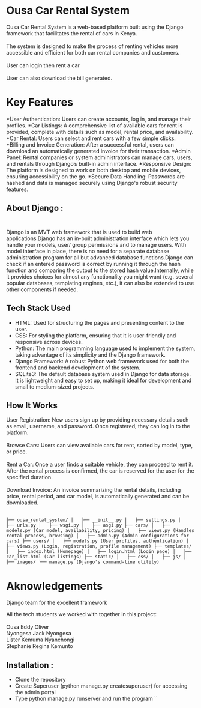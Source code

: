 # Ousa Car Rental System
Ousa Car Rental System is a web-based platform built using the Django framework that facilitates the rental of cars in Kenya.<br /> <br />
The system is designed to make the process of renting vehicles more accessible and efficient for both car rental companies and customers. <br /> <br />
User can login then rent a car<br /> <br /> 
User can also download the bill generated.

# Key Features
*User Authentication: Users can create accounts, log in, and manage their profiles.
*Car Listings: A comprehensive list of available cars for rent is provided, complete with details such as model, rental price, and availability.
*Car Rental: Users can select and rent cars with a few simple clicks.
*Billing and Invoice Generation: After a successful rental, users can download an automatically generated invoice for their transaction.
*Admin Panel: Rental companies or system administrators can manage cars, users, and rentals through Django’s built-in admin interface.
*Responsive Design: The platform is designed to work on both desktop and mobile devices, ensuring accessibility on the go.
*Secure Data Handling: Passwords are hashed and data is managed securely using Django's robust security features.

## About Django : <br /> <br />
Django is an MVT web framework that is used to build web applications.Django has an in-built administration interface which lets you handle your models, user/ group permissions and to manage users. With model interface in place, there is no need for a separate database administration program for all but advanced database functions.Django can check if an entered password is correct by running it through the hash function and comparing the output to the stored hash value.Internally, while it provides choices for almost any functionality you might want (e.g. several popular databases, templating engines, etc.), it can also be extended to use other components if needed.

## Tech Stack Used
* HTML: Used for structuring the pages and presenting content to the user.
* CSS: For styling the platform, ensuring that it is user-friendly and responsive across devices.
* Python: The main programming language used to implement the system, taking advantage of its simplicity and the Django framework.
* Django Framework: A robust Python web framework used for both the frontend and backend development of the system.
* SQLite3: The default database system used in Django for data storage. It is lightweight and easy to set up, making it ideal for development and small to medium-sized projects.

## How It Works
User Registration: New users sign up by providing necessary details such as email, username, and password. Once registered, they can log in to the platform.<br /> <br />
Browse Cars: Users can view available cars for rent, sorted by model, type, or price.<br /> <br />
Rent a Car: Once a user finds a suitable vehicle, they can proceed to rent it. After the rental process is confirmed, the car is reserved for the user for the specified duration.<br /> <br />
Download Invoice: An invoice summarizing the rental details, including price, rental period, and car model, is automatically generated and can be downloaded.<br /> <br />
  
  ``
├── ousa_rental_system/
│   ├── __init__.py
│   ├── settings.py
│   ├── urls.py
│   ├── wsgi.py
│   ├── asgi.py
├── cars/
│   ├── models.py (Car model, availability, pricing)
│   ├── views.py (Handles rental process, browsing)
│   ├── admin.py (Admin configurations for cars)
├── users/
│   ├── models.py (User profiles, authentication)
│   ├── views.py (Login, registration, profile management)
├── templates/
│   ├── index.html (Homepage)
│   ├── login.html (Login page)
│   ├── car_list.html (Car listings)
├── static/
│   ├── css/
│   ├── js/
│   ├── images/
└── manage.py (Django's command-line utility)
``

# Aknowledgements
Django team for the excellent framework

All the tech students we worked with together in this project:<br /> <br />
Ousa Eddy Oliver                   
Nyongesa Jack Nyongesa      
Lister Kemuma Nyanchongi   
Stephanie Regina Kemunto 

## Installation : 

* Clone the repository
* Create Superuser (python manage.py createsuperuser) for accessing the admin portal
* Type python manage.py runserver and run the program
``

